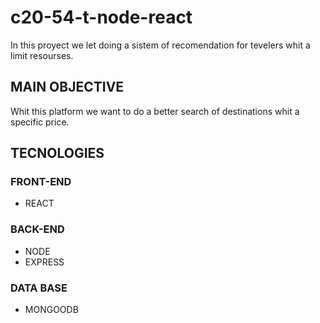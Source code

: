 # c20-54-t-node-react

In this proyect we let doing a sistem of recomendation for tevelers whit a limit resourses.

## MAIN OBJECTIVE
Whit this platform we want to do a better search of destinations whit a specific price. 

## TECNOLOGIES

### FRONT-END

- REACT 

### BACK-END

- NODE 
- EXPRESS

### DATA BASE

- MONGOODB

